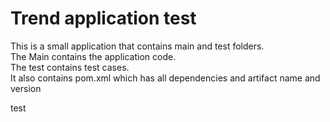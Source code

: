 # Trend application test

This is a small application that contains main and test folders.  
The Main contains the application code.  
The test contains test cases.  
It also contains pom.xml which has all dependencies and artifact name and version

test
